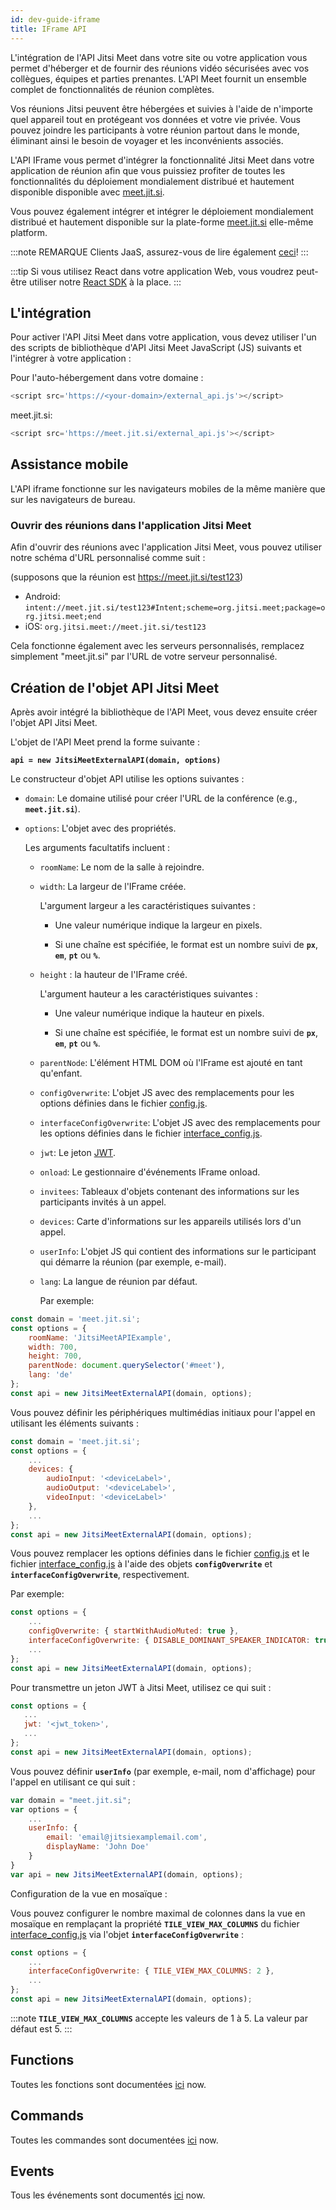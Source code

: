 ```yaml
---
id: dev-guide-iframe
title: IFrame API
---
```


L'intégration de l'API Jitsi Meet dans votre site ou votre application vous permet d'héberger et de fournir des réunions vidéo sécurisées avec vos collègues, équipes et parties prenantes. L'API Meet fournit un ensemble complet de fonctionnalités de réunion complètes.

Vos réunions Jitsi peuvent être hébergées et suivies à l'aide de n'importe quel appareil tout en protégeant vos données et votre vie privée. Vous pouvez joindre les participants à votre réunion partout dans le monde, éliminant ainsi le besoin de voyager et les inconvénients associés.

L'API IFrame vous permet d'intégrer la fonctionnalité Jitsi Meet dans votre application de réunion afin que vous puissiez profiter de toutes les fonctionnalités du déploiement mondialement distribué et hautement disponible disponible avec [meet.jit.si](https://meet.jit.si/).

Vous pouvez également intégrer et intégrer le déploiement mondialement distribué et hautement disponible sur la plate-forme [meet.jit.si](https://meet.jit.si/) elle-même platform. 

:::note REMARQUE
Clients JaaS, assurez-vous de lire également [ceci](https://developer.8x8.com/jaas/docs/iframe-api-overview)!
:::

:::tip
Si vous utilisez React dans votre application Web, vous voudrez peut-être utiliser notre [React SDK](dev-guide-react-sdk) à la place.
:::

## L'intégration

Pour activer l'API Jitsi Meet dans votre application, vous devez utiliser l'un des scripts de bibliothèque d'API Jitsi Meet JavaScript (JS) suivants et l'intégrer à votre application :

Pour l'auto-hébergement dans votre domaine :

```javascript
<script src='https://<your-domain>/external_api.js'></script>
```

meet.jit.si:
```javascript
<script src='https://meet.jit.si/external_api.js'></script>

```

## Assistance mobile

L'API iframe fonctionne sur les navigateurs mobiles de la même manière que sur les navigateurs de bureau.

### Ouvrir des réunions dans l'application Jitsi Meet

Afin d'ouvrir des réunions avec l'application Jitsi Meet, vous pouvez utiliser notre schéma d'URL personnalisé comme suit :

(supposons que la réunion est https://meet.jit.si/test123)

* Android: `intent://meet.jit.si/test123#Intent;scheme=org.jitsi.meet;package=org.jitsi.meet;end`
* iOS: `org.jitsi.meet://meet.jit.si/test123`

Cela fonctionne également avec les serveurs personnalisés, remplacez simplement "meet.jit.si" par l'URL de votre serveur personnalisé.

## Création de l'objet API Jitsi Meet

Après avoir intégré la bibliothèque de l'API Meet, vous devez ensuite créer l'objet API Jitsi Meet.

L'objet de l'API Meet prend la forme suivante :

**`api = new JitsiMeetExternalAPI(domain, options)`**

Le constructeur d'objet API utilise les options suivantes :

* `domain`: Le domaine utilisé pour créer l'URL de la conférence (e.g., **`meet.jit.si`**).
* `options`: L'objet avec des propriétés.

    Les arguments facultatifs incluent :
  
    * `roomName`: Le nom de la salle à rejoindre.

    * `width`: La largeur de l'IFrame créée.
    
      L'argument largeur a les caractéristiques suivantes :
    
      - Une valeur numérique indique la largeur en pixels.
    
      - Si une chaîne est spécifiée, le format est un nombre suivi de **`px`**, **`em`**, **`pt`** ou **`%`**.
    
    * `height` : la hauteur de l'IFrame créé. 
    
      L'argument hauteur a les caractéristiques suivantes :
    
      - Une valeur numérique indique la hauteur en pixels.
    
      - Si une chaîne est spécifiée, le format est un nombre suivi de **`px`**, **`em`**, **`pt`** ou **`%`**.
    
    * `parentNode`: L'élément HTML DOM où l'IFrame est ajouté en tant qu'enfant.
    
    * `configOverwrite`: L'objet JS avec des remplacements pour les options définies dans le fichier [config.js].
    
    * `interfaceConfigOverwrite`: L'objet JS avec des remplacements pour les options définies dans le fichier [interface_config.js].
    
    * `jwt`: Le jeton [JWT](https://jwt.io/).
    
    * `onload`: Le gestionnaire d'événements IFrame onload.
    
    * `invitees`: Tableaux d'objets contenant des informations sur les participants invités à un appel.
    
    * `devices`: Carte d'informations sur les appareils utilisés lors d'un appel.
    
    * `userInfo`: L'objet JS qui contient des informations sur le participant qui démarre la réunion (par exemple, e-mail).

    * `lang`: La langue de réunion par défaut.

      Par exemple:

```javascript
const domain = 'meet.jit.si';
const options = {
    roomName: 'JitsiMeetAPIExample',
    width: 700,
    height: 700,
    parentNode: document.querySelector('#meet'),
    lang: 'de'
};
const api = new JitsiMeetExternalAPI(domain, options);
```

Vous pouvez définir les périphériques multimédias initiaux pour l'appel en utilisant les éléments suivants :

```javascript
const domain = 'meet.jit.si';
const options = {
    ...
    devices: {
        audioInput: '<deviceLabel>',
        audioOutput: '<deviceLabel>',
        videoInput: '<deviceLabel>'
    },
    ...
};
const api = new JitsiMeetExternalAPI(domain, options);
```

Vous pouvez remplacer les options définies dans le fichier [config.js] et le fichier [interface_config.js] à l'aide des objets **`configOverwrite`** et **`interfaceConfigOverwrite`**, respectivement.

Par exemple:

```javascript
const options = {
    ...
    configOverwrite: { startWithAudioMuted: true },
    interfaceConfigOverwrite: { DISABLE_DOMINANT_SPEAKER_INDICATOR: true },
    ...
};
const api = new JitsiMeetExternalAPI(domain, options);
```
Pour transmettre un jeton JWT à Jitsi Meet, utilisez ce qui suit :

 ```javascript
const options = {
    ...
    jwt: '<jwt_token>',
    ...
};
const api = new JitsiMeetExternalAPI(domain, options);
 ```

Vous pouvez définir **`userInfo`** (par exemple, e-mail, nom d'affichage) pour l'appel en utilisant ce qui suit :

```javascript
var domain = "meet.jit.si";
var options = {
    ...
    userInfo: {
        email: 'email@jitsiexamplemail.com',
        displayName: 'John Doe'
    }
}
var api = new JitsiMeetExternalAPI(domain, options);
```

Configuration de la vue en mosaïque :

Vous pouvez configurer le nombre maximal de colonnes dans la vue en mosaïque en remplaçant la propriété **`TILE_VIEW_MAX_COLUMNS`** du fichier [interface_config.js] via l'objet **`interfaceConfigOverwrite`** :

```javascript
const options = {
    ...
    interfaceConfigOverwrite: { TILE_VIEW_MAX_COLUMNS: 2 },
    ...
};
const api = new JitsiMeetExternalAPI(domain, options);
```
:::note
**`TILE_VIEW_MAX_COLUMNS`** accepte les valeurs de 1 à 5. La valeur par défaut est 5.
:::


## Functions

Toutes les fonctions sont documentées [ici](/handbook/docs/dev-guide/dev-guide-iframe-functions) now.

## Commands

Toutes les commandes sont documentées [ici](/handbook/docs/dev-guide/dev-guide-iframe-commands) now.

## Events

Tous les événements sont documentés [ici](/handbook/docs/dev-guide/dev-guide-iframe-events) now.

[config.js]: https://github.com/jitsi/jitsi-meet/blob/master/config.js
[interface_config.js]: https://github.com/jitsi/jitsi-meet/blob/master/interface_config.js
